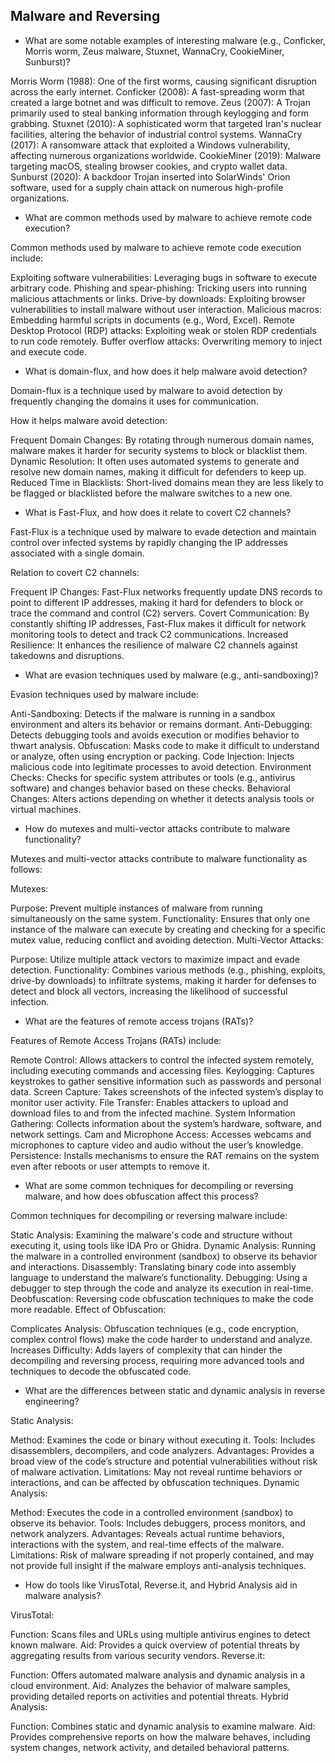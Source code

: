 ## Malware and Reversing
- What are some notable examples of interesting malware (e.g., Conficker, Morris worm, Zeus malware, Stuxnet, WannaCry, CookieMiner, Sunburst)?

Morris Worm (1988): One of the first worms, causing significant disruption across the early internet.
Conficker (2008): A fast-spreading worm that created a large botnet and was difficult to remove.
Zeus (2007): A Trojan primarily used to steal banking information through keylogging and form grabbing.
Stuxnet (2010): A sophisticated worm that targeted Iran's nuclear facilities, altering the behavior of industrial control systems.
WannaCry (2017): A ransomware attack that exploited a Windows vulnerability, affecting numerous organizations worldwide.
CookieMiner (2019): Malware targeting macOS, stealing browser cookies, and crypto wallet data.
Sunburst (2020): A backdoor Trojan inserted into SolarWinds' Orion software, used for a supply chain attack on numerous high-profile organizations.

- What are common methods used by malware to achieve remote code execution?

Common methods used by malware to achieve remote code execution include:

Exploiting software vulnerabilities: Leveraging bugs in software to execute arbitrary code.
Phishing and spear-phishing: Tricking users into running malicious attachments or links.
Drive-by downloads: Exploiting browser vulnerabilities to install malware without user interaction.
Malicious macros: Embedding harmful scripts in documents (e.g., Word, Excel).
Remote Desktop Protocol (RDP) attacks: Exploiting weak or stolen RDP credentials to run code remotely.
Buffer overflow attacks: Overwriting memory to inject and execute code.

- What is domain-flux, and how does it help malware avoid detection?

Domain-flux is a technique used by malware to avoid detection by frequently changing the domains it uses for communication.

How it helps malware avoid detection:

Frequent Domain Changes: By rotating through numerous domain names, malware makes it harder for security systems to block or blacklist them.
Dynamic Resolution: It often uses automated systems to generate and resolve new domain names, making it difficult for defenders to keep up.
Reduced Time in Blacklists: Short-lived domains mean they are less likely to be flagged or blacklisted before the malware switches to a new one.

- What is Fast-Flux, and how does it relate to covert C2 channels?

Fast-Flux is a technique used by malware to evade detection and maintain control over infected systems by rapidly changing the IP addresses associated with a single domain.

Relation to covert C2 channels:

Frequent IP Changes: Fast-Flux networks frequently update DNS records to point to different IP addresses, making it hard for defenders to block or trace the command and control (C2) servers.
Covert Communication: By constantly shifting IP addresses, Fast-Flux makes it difficult for network monitoring tools to detect and track C2 communications.
Increased Resilience: It enhances the resilience of malware C2 channels against takedowns and disruptions.

- What are evasion techniques used by malware (e.g., anti-sandboxing)?

Evasion techniques used by malware include:

Anti-Sandboxing: Detects if the malware is running in a sandbox environment and alters its behavior or remains dormant.
Anti-Debugging: Detects debugging tools and avoids execution or modifies behavior to thwart analysis.
Obfuscation: Masks code to make it difficult to understand or analyze, often using encryption or packing.
Code Injection: Injects malicious code into legitimate processes to avoid detection.
Environment Checks: Checks for specific system attributes or tools (e.g., antivirus software) and changes behavior based on these checks.
Behavioral Changes: Alters actions depending on whether it detects analysis tools or virtual machines.

- How do mutexes and multi-vector attacks contribute to malware functionality?

Mutexes and multi-vector attacks contribute to malware functionality as follows:

Mutexes:

Purpose: Prevent multiple instances of malware from running simultaneously on the same system.
Functionality: Ensures that only one instance of the malware can execute by creating and checking for a specific mutex value, reducing conflict and avoiding detection.
Multi-Vector Attacks:

Purpose: Utilize multiple attack vectors to maximize impact and evade detection.
Functionality: Combines various methods (e.g., phishing, exploits, drive-by downloads) to infiltrate systems, making it harder for defenses to detect and block all vectors, increasing the likelihood of successful infection.

- What are the features of remote access trojans (RATs)?


Features of Remote Access Trojans (RATs) include:

Remote Control: Allows attackers to control the infected system remotely, including executing commands and accessing files.
Keylogging: Captures keystrokes to gather sensitive information such as passwords and personal data.
Screen Capture: Takes screenshots of the infected system’s display to monitor user activity.
File Transfer: Enables attackers to upload and download files to and from the infected machine.
System Information Gathering: Collects information about the system’s hardware, software, and network settings.
Cam and Microphone Access: Accesses webcams and microphones to capture video and audio without the user’s knowledge.
Persistence: Installs mechanisms to ensure the RAT remains on the system even after reboots or user attempts to remove it.

- What are some common techniques for decompiling or reversing malware, and how does obfuscation affect this process?

Common techniques for decompiling or reversing malware include:

Static Analysis: Examining the malware's code and structure without executing it, using tools like IDA Pro or Ghidra.
Dynamic Analysis: Running the malware in a controlled environment (sandbox) to observe its behavior and interactions.
Disassembly: Translating binary code into assembly language to understand the malware’s functionality.
Debugging: Using a debugger to step through the code and analyze its execution in real-time.
Deobfuscation: Reversing code obfuscation techniques to make the code more readable.
Effect of Obfuscation:

Complicates Analysis: Obfuscation techniques (e.g., code encryption, complex control flows) make the code harder to understand and analyze.
Increases Difficulty: Adds layers of complexity that can hinder the decompiling and reversing process, requiring more advanced tools and techniques to decode the obfuscated code.

- What are the differences between static and dynamic analysis in reverse engineering?

Static Analysis:

Method: Examines the code or binary without executing it.
Tools: Includes disassemblers, decompilers, and code analyzers.
Advantages: Provides a broad view of the code’s structure and potential vulnerabilities without risk of malware activation.
Limitations: May not reveal runtime behaviors or interactions, and can be affected by obfuscation techniques.
Dynamic Analysis:

Method: Executes the code in a controlled environment (sandbox) to observe its behavior.
Tools: Includes debuggers, process monitors, and network analyzers.
Advantages: Reveals actual runtime behaviors, interactions with the system, and real-time effects of the malware.
Limitations: Risk of malware spreading if not properly contained, and may not provide full insight if the malware employs anti-analysis techniques.

- How do tools like VirusTotal, Reverse.it, and Hybrid Analysis aid in malware analysis?

VirusTotal:

Function: Scans files and URLs using multiple antivirus engines to detect known malware.
Aid: Provides a quick overview of potential threats by aggregating results from various security vendors.
Reverse.it:

Function: Offers automated malware analysis and dynamic analysis in a cloud environment.
Aid: Analyzes the behavior of malware samples, providing detailed reports on activities and potential threats.
Hybrid Analysis:

Function: Combines static and dynamic analysis to examine malware.
Aid: Provides comprehensive reports on how the malware behaves, including system changes, network activity, and detailed behavioral patterns.
